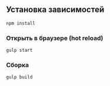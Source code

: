 
## Установка зависимостей
```
npm install
```

### Открыть в браузере (hot reload)
```
gulp start
```

### Сборка
```
gulp build
```